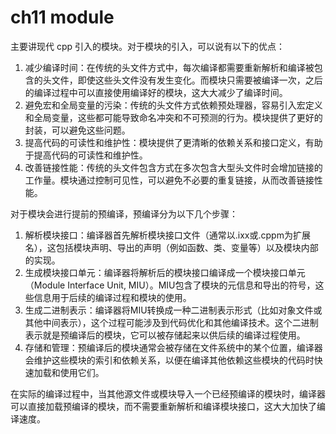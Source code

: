# ch11 module

主要讲现代 cpp 引入的模块。对于模块的引入，可以说有以下的优点：

1. 减少编译时间：在传统的头文件方式中，每次编译都需要重新解析和编译被包含的头文件，即使这些头文件没有发生变化。而模块只需要被编译一次，之后的编译过程中可以直接使用编译好的模块，这大大减少了编译时间。
2. 避免宏和全局变量的污染：传统的头文件方式依赖预处理器，容易引入宏定义和全局变量，这些都可能导致命名冲突和不可预测的行为。模块提供了更好的封装，可以避免这些问题。
3. 提高代码的可读性和维护性：模块提供了更清晰的依赖关系和接口定义，有助于提高代码的可读性和维护性。
4. 改善链接性能：传统的头文件包含方式在多次包含大型头文件时会增加链接的工作量。模块通过控制可见性，可以避免不必要的重复链接，从而改善链接性能。

对于模块会进行提前的预编译，预编译分为以下几个步骤：

1. 解析模块接口：编译器首先解析模块接口文件（通常以.ixx或.cppm为扩展名），这包括模块声明、导出的声明（例如函数、类、变量等）以及模块内部的实现。
2. 生成模块接口单元：编译器将解析后的模块接口编译成一个模块接口单元（Module Interface Unit, MIU）。MIU包含了模块的元信息和导出的符号，这些信息用于后续的编译过程和模块的使用。
3. 生成二进制表示：编译器将MIU转换成一种二进制表示形式（比如对象文件或其他中间表示），这个过程可能涉及到代码优化和其他编译技术。这个二进制表示就是预编译后的模块，它可以被存储起来以供后续的编译过程使用。
4. 存储和管理：预编译后的模块通常会被存储在文件系统中的某个位置，编译器会维护这些模块的索引和依赖关系，以便在编译其他依赖这些模块的代码时快速加载和使用它们。

在实际的编译过程中，当其他源文件或模块导入一个已经预编译的模块时，编译器可以直接加载预编译的模块，而不需要重新解析和编译模块接口，这大大加快了编译速度。
